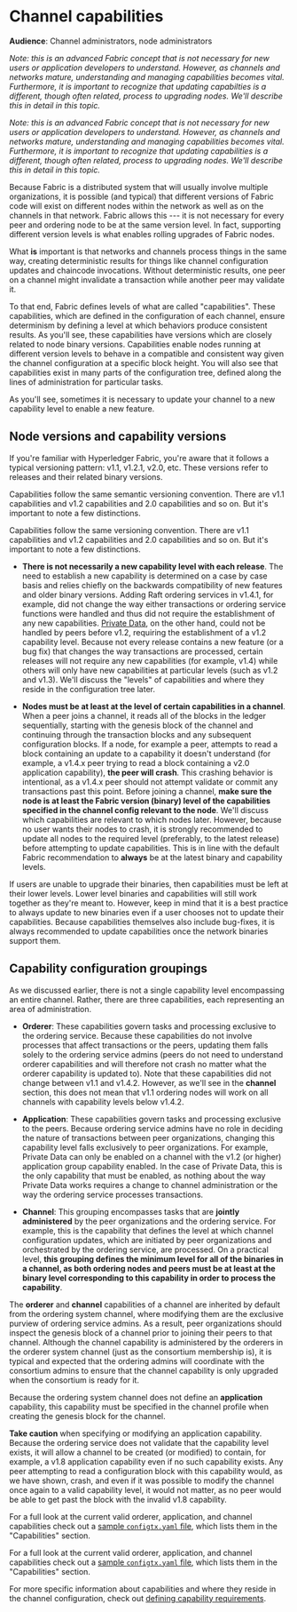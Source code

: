 # Channel capabilities

**Audience**: Channel administrators, node administrators

*Note: this is an advanced Fabric concept that is not necessary for new users or application developers to understand. However, as channels and networks mature, understanding and managing capabilities becomes vital. Furthermore, it is important to recognize that updating capabilties is a different, though often related, process to upgrading nodes. We'll describe this in detail in this topic.*

*Note: this is an advanced Fabric concept that is not necessary for new users or application developers to understand. However, as channels and networks mature, understanding and managing capabilities becomes vital. Furthermore, it is important to recognize that updating capabilities is a different, though often related, process to upgrading nodes. We'll describe this in detail in this topic.*

Because Fabric is a distributed system that will usually involve multiple organizations, it is possible (and typical) that different versions of Fabric code will exist on different nodes within the network as well as on the channels in that network. Fabric allows this --- it is not necessary for every peer and ordering node to be at the same version level. In fact, supporting different version levels is what enables rolling upgrades of Fabric nodes.

What **is** important is that networks and channels process things in the same way, creating deterministic results for things like channel configuration updates and chaincode invocations. Without deterministic results, one peer on a channel might invalidate a transaction while another peer may validate it.

To that end, Fabric defines levels of what are called "capabilities". These capabilities, which are defined in the configuration of each channel, ensure determinism by defining a level at which behaviors produce consistent results. As you'll see, these capabilities have versions which are closely related to node binary versions. Capabilities enable nodes running at different version levels to behave in a compatible and consistent way given the channel configuration at a specific block height. You will also see that capabilities exist in many parts of the configuration tree, defined along the lines of administration for particular tasks.

As you'll see, sometimes it is necessary to update your channel to a new capability level to enable a new feature.

## Node versions and capability versions

If you're familiar with Hyperledger Fabric, you're aware that it follows a typical versioning pattern: v1.1, v1.2.1, v2.0, etc. These versions refer to releases and their related binary versions.

Capabilities follow the same semantic versioning convention. There are v1.1 capabilities and v1.2 capabilities and 2.0 capabilities and so on. But it's important to note a few distinctions.

Capabilities follow the same versioning convention. There are v1.1 capabilities and v1.2 capabilities and 2.0 capabilities and so on. But it's important to note a few distinctions.

* **There is not necessarily a new capability level with each release**.
  The need to establish a new capability is determined on a case by case basis and relies chiefly on the backwards compatibility of new features and older binary versions. Adding Raft ordering services in v1.4.1, for example, did not change the way either transactions or ordering service functions were handled and thus did not require the establishment of any new capabilities. [Private Data](./private-data/private-data.html), on the other hand, could not be handled by peers before v1.2, requiring the establishment of a v1.2 capability level. Because not every release contains a new feature (or a bug fix) that changes the way transactions are processed, certain releases will not require any new capabilities (for example, v1.4) while others will only have new capabilities at particular levels (such as v1.2 and v1.3). We'll discuss the "levels" of capabilities and where they reside in the configuration tree later.

* **Nodes must be at least at the level of certain capabilities in a channel**.
  When a peer joins a channel, it reads all of the blocks in the ledger sequentially, starting with the genesis block of the channel and continuing through the transaction blocks and any subsequent configuration blocks. If a node, for example a peer, attempts to read a block containing an update to a capability it doesn't understand (for example, a v1.4.x peer trying to read a block containing a v2.0 application capability), **the peer will crash**. This crashing behavior is intentional, as a v1.4.x peer should not attempt validate or commit any transactions past this point. Before joining a channel, **make sure the node is at least the Fabric version (binary) level of the capabilities specified in the channel config relevant to the node**. We'll discuss which capabilities are relevant to which nodes later. However, because no user wants their nodes to crash, it is strongly recommended to update all nodes to the required level (preferably, to the latest release) before attempting to update capabilities. This is in line with the default Fabric recommendation to **always** be at the latest binary and capability levels.

If users are unable to upgrade their binaries, then capabilities must be left at their lower levels. Lower level binaries and capabilities will still work together as they're meant to. However, keep in mind that it is a best practice to always update to new binaries even if a user chooses not to update their capabilities. Because capabilities themselves also include bug-fixes, it is always recommended to update capabilities once the network binaries support them.

## Capability configuration groupings

As we discussed earlier, there is not a single capability level encompassing an entire channel. Rather, there are three capabilities, each representing an area of administration.

* **Orderer**: These capabilities govern tasks and processing exclusive to the ordering service. Because these capabilities do not involve processes that affect transactions or the peers, updating them falls solely to the ordering service admins (peers do not need to understand orderer capabilities and will therefore not crash no matter what the orderer capability is updated to). Note that these capabilities did not change between v1.1 and v1.4.2. However, as we'll see in the **channel** section, this does not mean that v1.1 ordering nodes will work on all channels with capability levels below v1.4.2.

* **Application**: These capabilities govern tasks and processing exclusive to the peers. Because ordering service admins have no role in deciding the nature of transactions between peer organizations, changing this capability level falls exclusively to peer organizations. For example, Private Data can only be enabled on a channel with the v1.2 (or higher) application group capability enabled. In the case of Private Data, this is the only capability that must be enabled, as nothing about the way Private Data works requires a change to channel administration or the way the ordering service processes transactions.

* **Channel**: This grouping encompasses tasks that are **jointly administered** by the peer organizations and the ordering service. For example, this is the capability that defines the level at which channel configuration updates, which are initiated by peer organizations and orchestrated by the ordering service, are processed. On a practical level, **this grouping defines the minimum level for all of the binaries in a channel, as both ordering nodes and peers must be at least at the binary level corresponding to this capability in order to process the capability**.

The **orderer** and **channel** capabilities of a channel are inherited by default from the ordering system channel, where modifying them are the exclusive purview of ordering service admins. As a result, peer organizations should inspect the genesis block of a channel prior to joining their peers to that channel. Although the channel capability is administered by the orderers in the orderer system channel (just as the consortium membership is), it is typical and expected that the ordering admins will coordinate with the consortium admins to ensure that the channel capability is only upgraded when the consortium is ready for it.

Because the ordering system channel does not define an **application** capability, this capability must be specified in the channel profile when creating the genesis block for the channel.

**Take caution** when specifying or modifying an application capability. Because the ordering service does not validate that the capability level exists, it will allow a channel to be created (or modified) to contain, for example, a v1.8 application capability even if no such capability exists. Any peer attempting to read a configuration block with this capability would, as we have shown, crash, and even if it was possible to modify the channel once again to a valid capability level, it would not matter, as no peer would be able to get past the block with the invalid v1.8 capability.

For a full look at the current valid orderer, application, and channel capabilities check out a [sample `configtx.yaml` file](http://github.com/hyperledger/fabric/blob/master/sampleconfig/configtx.yaml), which lists them in the "Capabilities" section.

For a full look at the current valid orderer, application, and channel capabilities check out a [sample `configtx.yaml` file](http://github.com/hyperledger/fabric/blob/{BRANCH}/sampleconfig/configtx.yaml), which lists them in the "Capabilities" section.

For more specific information about capabilities and where they reside in the channel configuration, check out [defining capability requirements](capability_requirements.html).
